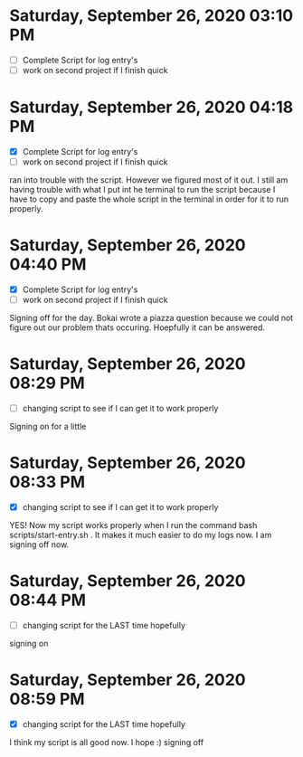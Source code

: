 # Saturday, September 26, 2020 03:10 PM
- [ ] Complete Script for log entry's
- [ ] work on second project if I finish quick

# Saturday, September 26, 2020 04:18 PM
- [x] Complete Script for log entry's
- [ ] work on second project if I finish quick

ran into trouble with the script. However we figured most of it out. I still am having trouble with what I put int he terminal to run the script because I have to copy and paste the whole script in the terminal in order for it to run properly.
# Saturday, September 26, 2020 04:40 PM
- [x] Complete Script for log entry's
- [ ] work on second project if I finish quick

Signing off for the day. Bokai wrote a piazza question because we could not figure out our problem thats occuring. Hoepfully it can be answered. 
# Saturday, September 26, 2020 08:29 PM
- [ ] changing script to see if I can get it to work properly

Signing on for a little
# Saturday, September 26, 2020 08:33 PM
- [x] changing script to see if I can get it to work properly

YES! Now my script works properly when I run the command bash scripts/start-entry.sh . It makes it much easier to do my logs now. I am signing off now. 
# Saturday, September 26, 2020 08:44 PM
- [ ] changing script for the LAST time hopefully

signing on 

# Saturday, September 26, 2020 08:59 PM
- [x] changing script for the LAST time hopefully

I think my script is all good now. I hope :) signing off 
